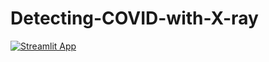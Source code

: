 # Detecting-COVID-with-X-ray

[![Streamlit App](https://static.streamlit.io/badges/streamlit_badge_black_white.svg)](https://share.streamlit.io/gopal-dahale/detecting-covid-with-x-ray/main/chest_xray_app.py)
